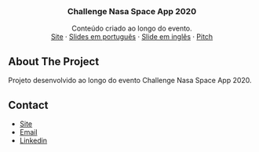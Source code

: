 
  
<br />
  <h3 align="center">Challenge Nasa Space App 2020</h3>

  <p align="center">
    Conteúdo criado ao longo do evento. 
    <br />
   <a href="https://micaelaguimaraes.github.io/challenge-nasa-space-app-2020/">Site</a> 
    ·
    <a href="https://docs.google.com/presentation/d/1PEbcJ7b7aFLbIBsDbpXM6Rujkpfd4RixhNlt5ixOdEg">Slides em português</a>
    ·
    <a href="https://docs.google.com/presentation/d/1omljDbUx4trAseAc1IYj3-MMUDKobBO1cyeT8VI_OF8">Slide em inglês</a>
    ·
    <a href="https://www.youtube.com/watch?v=kPG7Qs2BKhA&ab_channel=zRose">Pitch</a>
  </p>
</p>

<!-- ABOUT THE PROJECT -->
## About The Project

Projeto desenvolvido ao longo do evento Challenge Nasa Space App 2020.


<!-- CONTACT -->
## Contact
- [Site](micaelaguimaraes.com)
- [Email](mailto:contato@micaelaguimaraes.com)
- [Linkedin ](https://www.linkedin.com/in/micaela-guimaraes)
